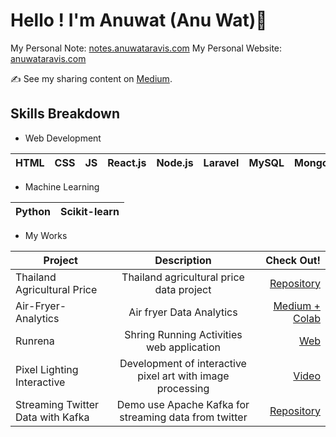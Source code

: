 # Hello ! I'm Anuwat (Anu Wat)👋

My Personal Note: [notes.anuwataravis.com](https://notes.anuwataravis.com/)
My Personal Website: [anuwataravis.com](https://anuwataravis.com/)

:writing_hand: See my sharing content on 
[Medium](https://medium.com/@anuwataravis). 


## Skills Breakdown 
- Web Development

| HTML | CSS | JS  | React.js | Node.js | Laravel | MySQL | MongoDB | Postgres | NestJS |
| ---- | --- | --- | -------- | ------- | ------- | ----- | ------- | -------- | ------ |


- Machine Learning 
 
| Python | Scikit-learn | 
| ---- | --- | 

- My Works
 
| Project  |            Description             | Check Out! |
| -------- | :--------------------------------: | ---------: |
|Thailand Agricultural Price | Thailand agricultural price data project | [Repository](https://github.com/anuwatavis/zoomcamp-data-project) |
| Air-Fryer-Analytics |              Air fryer Data Analytics              | [Medium + Colab](https://medium.com/botnoi-classroom/des-project-1-%E0%B8%A7%E0%B8%B4%E0%B9%80%E0%B8%84%E0%B8%A3%E0%B8%B2%E0%B8%B0%E0%B8%AB%E0%B9%8C%E0%B8%82%E0%B9%89%E0%B8%AD%E0%B8%A1%E0%B8%B9%E0%B8%A5%E0%B8%AB%E0%B8%A1%E0%B9%89%E0%B8%AD%E0%B8%97%E0%B8%AD%E0%B8%94%E0%B9%84%E0%B8%A3%E0%B9%89%E0%B8%99%E0%B9%89%E0%B8%B3%E0%B8%A1%E0%B8%B1%E0%B8%99%E0%B8%97%E0%B8%B5%E0%B9%88%E0%B8%A1%E0%B8%B2%E0%B9%81%E0%B8%A3%E0%B8%87%E0%B9%81%E0%B8%8B%E0%B8%87%E0%B8%AA%E0%B9%89%E0%B8%A1-%E0%B9%80%E0%B8%9E%E0%B8%A3%E0%B8%B2%E0%B8%B0%E0%B8%AA%E0%B9%89%E0%B8%A1%E0%B8%AB%E0%B8%A2%E0%B8%B8%E0%B8%94-77069dbc2c2a) |
| Runrena| Shring Running Activities web application | [Web](https://runrena-b3aa5.firebaseapp.com) | [Repositoyty](https://github.com/anuwatavis/runrena) |
| Pixel Lighting Interactive | Development of interactive pixel art with image processing |[Video](https://www.youtube.com/watch?v=df82XxggoX0)
|Streaming Twitter Data with Kafka | Demo use Apache Kafka for streaming data from twitter |[Repository](https://github.com/anuwatavis/DE-PROJECT/tree/main/kafka-twitter)|

